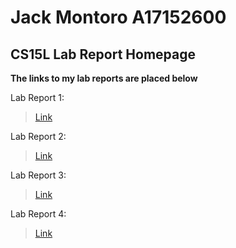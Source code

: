 # Jack Montoro A17152600 
## CS15L Lab Report Homepage
**The links to my lab reports are placed below**

Lab Report 1:

> [Link](lab-report-1-week-2.md)

Lab Report 2:

>[Link](lab-report-2-week-4.md)

Lab Report 3:

>[Link](lab-report-3-week-6.md)

Lab Report 4:
>[Link](lab-report-4-week-8.md)
